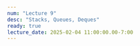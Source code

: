 ```yaml
---
num: "Lecture 9"
desc: "Stacks, Queues, Deques"
ready: true
lecture_date: 2025-02-04 11:00:00.00-7:00
---
```

